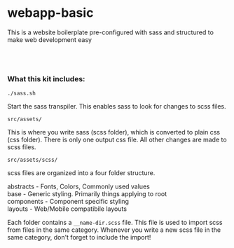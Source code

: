 # webapp-basic

This is a website boilerplate pre-configured with sass and structured to make web development easy

<br />
<br />


### What this kit includes:

```
./sass.sh
```
Start the sass transpiler. This enables sass to look for changes to scss files.
<br />

```
src/assets/
```
This is where you write sass (scss folder), which is converted to plain css (css folder). There is only one output css file. All other changes are made to scss files. 
<br />
```
src/assets/scss/
```
scss files are organized into a four folder structure.

abstracts   - Fonts, Colors, Commonly used values <br />
base        - Generic styling. Primarily things applying to root <br />
components  - Component specific styling <br /> 
layouts     - Web/Mobile compatibile layouts <br />


Each folder contains a ``` __name-dir.scss ``` file. 
This file is used to import scss from files in the same category. Whenever you write a new scss file in the same category, don't forget to include the import!



